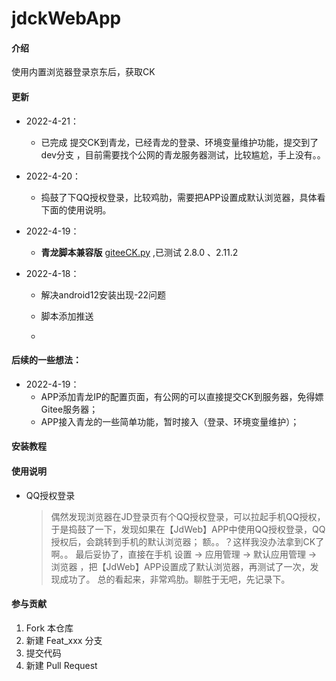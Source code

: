 # jdckWebApp

#### 介绍
使用内置浏览器登录京东后，获取CK


#### 更新
- 2022-4-21：
     -  已完成 提交CK到青龙，已经青龙的登录、环境变量维护功能，提交到了dev分支 ，目前需要找个公网的青龙服务器测试，比较尴尬，手上没有。。

- 2022-4-20：
     -  捣鼓了下QQ授权登录，比较鸡肋，需要把APP设置成默认浏览器，具体看下面的使用说明。

- 2022-4-19：
     -  **青龙脚本兼容版**  [giteeCK.py](https://gitee.com/maxinDev/jdck-web-app/blob/master/temp/giteeCK.py) ,已测试 2.8.0 、2.11.2

- 2022-4-18：
    - 解决android12安装出现-22问题
    - 脚本添加推送


    - 
#### 后续的一些想法：

- 2022-4-19：
    - APP添加青龙IP的配置页面，有公网的可以直接提交CK到服务器，免得嫖Gitee服务器；
    - APP接入青龙的一些简单功能，暂时接入（登录、环境变量维护）；
    

#### 安装教程


#### 使用说明


- QQ授权登录


    > 偶然发现浏览器在JD登录页有个QQ授权登录，可以拉起手机QQ授权，于是捣鼓了一下，发现如果在【JdWeb】APP中使用QQ授权登录，QQ授权后，会跳转到手机的默认浏览器；
    > 额。。？这样我没办法拿到CK了啊。。 最后妥协了，直接在手机 设置 -> 应用管理 -> 默认应用管理 -> 浏览器  ，把【JdWeb】APP设置成了默认浏览器，再测试了一次，发现成功了。
    > 总的看起来，非常鸡肋。聊胜于无吧，先记录下。


#### 参与贡献

1.  Fork 本仓库
2.  新建 Feat_xxx 分支
3.  提交代码
4.  新建 Pull Request

